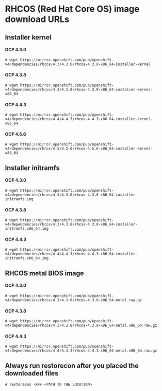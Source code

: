# RHCOS (Red Hat Core OS) image download URLs

## Installer kernel
#### OCP 4.3.0
```
# wget https://mirror.openshift.com/pub/openshift-v4/dependencies/rhcos/4.3/4.3.0/rhcos-4.3.0-x86_64-installer-kernel
```
#### OCP 4.3.8
```
# wget https://mirror.openshift.com/pub/openshift-v4/dependencies/rhcos/4.3/4.3.8/rhcos-4.3.8-x86_64-installer-kernel-x86_64
```
#### OCP 4.4.3
```
# wget https://mirror.openshift.com/pub/openshift-v4/dependencies/rhcos/4.4/4.4.3/rhcos-4.4.3-x86_64-installer-kernel-x86_64
```
#### OCP 4.5.6
```
# wget https://mirror.openshift.com/pub/openshift-v4/dependencies/rhcos/4.5/4.5.6/rhcos-4.5.6-x86_64-installer-kernel-x86_64
```

## Installer initramfs
#### OCP 4.3.0
```
# wget https://mirror.openshift.com/pub/openshift-v4/dependencies/rhcos/4.3/4.3.0/rhcos-4.3.0-x86_64-installer-initramfs.img
```
#### OCP 4.3.8
```
# wget https://mirror.openshift.com/pub/openshift-v4/dependencies/rhcos/4.3/4.3.8/rhcos-4.3.8-x86_64-installer-initramfs.x86_64.img
```
#### OCP 4.4.3
```
# wget https://mirror.openshift.com/pub/openshift-v4/dependencies/rhcos/4.4/4.4.3/rhcos-4.4.3-x86_64-installer-initramfs.x86_64.img
```

## RHCOS metal BIOS image
#### OCP 4.3.0
```
# wget https://mirror.openshift.com/pub/openshift-v4/dependencies/rhcos/4.3/4.3.0/rhcos-4.3.0-x86_64-metal.raw.gz
```
#### OCP 4.3.8
```
# wget https://mirror.openshift.com/pub/openshift-v4/dependencies/rhcos/4.3/4.3.8/rhcos-4.3.8-x86_64-metal.x86_64.raw.gz
```
#### OCP 4.4.3
```
# wget https://mirror.openshift.com/pub/openshift-v4/dependencies/rhcos/4.4/4.4.3/rhcos-4.4.3-x86_64-metal.x86_64.raw.gz
```

## Always run restorecon after you placed the downloaded files

```
# restorecon -RFv <PATH TO THE LOCATION>
```
